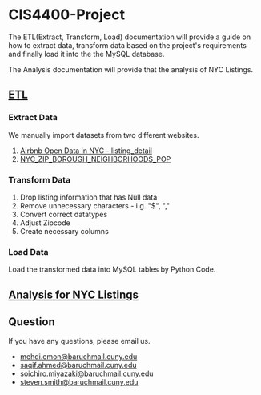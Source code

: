 # CIS4400-Project

The ETL(Extract, Transform, Load) documentation will provide a guide on how to extract data, transform data based on the project's requirements and finally load it into the the MySQL database.

The Analysis documentation will provide that the analysis of NYC Listings.

## [ETL](https://github.com/soichiromiyawaki/CIS4400-Project/blob/main/ETL.ipynb)
### Extract Data
We manually import datasets from two different websites.
1. [Airbnb Open Data in NYC - listing_detail](https://www.kaggle.com/peterzhou/airbnb-open-data-in-nyc?select=listings_detail.csv&fbclid=IwAR0pT11vw9LLVOodCrUePTaUl4Pf7yQOKHupieUPm11S8qkLYE_m1PgEgX4)
2. [NYC_ZIP_BOROUGH_NEIGHBORHOODS_POP](https://data.beta.nyc/en/dataset/pediacities-nyc-neighborhoods/resource/7caac650-d082-4aea-9f9b-3681d568e8a5?fbclid=IwAR2RCw0awQgGTPn3wvDN6TzSDCiTB1QiSy68jNjK4_2Jj3yNylDZ9xc1DTM)

### Transform Data
1. Drop listing information that has Null data
2. Remove unnecessary characters - i.g. "$", ","
3. Convert correct datatypes
4. Adjust Zipcode
5. Create necessary columns 

### Load Data
Load the transformed data into MySQL tables by Python Code.

## [Analysis for NYC Listings]()


## Question 
If you have any questions, please email us.

- mehdi.emon@baruchmail.cuny.edu
- saqif.ahmed@baruchmail.cuny.edu
- soichiro.miyazaki@baruchmail.cuny.edu
- steven.smith@baruchmail.cuny.edu

